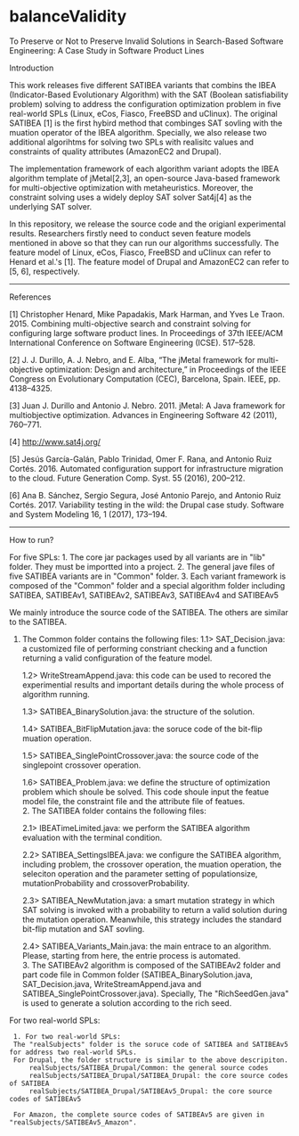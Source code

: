 # balanceValidity
To Preserve or Not to Preserve Invalid Solutions in Search-Based Software Engineering: A Case Study in Software Product Lines

Introduction

This work releases five different SATIBEA variants that combins the IBEA (Indicator-Based Evolutionary Algorithm)
with the SAT (Boolean satisfiability problem) solving to address the configuration optimization problem 
in five real-world SPLs (Linux, eCos, Fiasco, FreeBSD and uClinux). 
The original SATIBEA [1] is the first hybird method that combinges SAT sovling with the muation operator of the IBEA algorithm.
Specially, we also release two additional algorihtms for solving two SPLs
with realisitc values and constraints of quality attributes (AmazonEC2 and Drupal).

The implementation framework of each algorithm variant adopts the IBEA algorithm template
of jMetal[2,3], an open-source Java-based framework for multi-objective optimization with metaheuristics.
Moreover, the constraint solving uses a widely deploy SAT solver Sat4j[4] as the underlying SAT solver.

In this repository, we release the source code and the origianl experimental results. 
Researchers firstly need to conduct seven feature models mentioned in above so that they can run our algorithms successfully. 
The feature model of Linux, eCos, Fiasco, FreeBSD and uClinux can refer to Henard et al.'s [1].
The feature model of Drupal and AmazonEC2 can refer to [5, 6], respectively.

---------------------------------------------------------------------------------------------------------------
References

[1] Christopher Henard, Mike Papadakis, Mark Harman, and Yves Le Traon. 2015. Combining multi-objective search and constraint solving for configuring large software product lines. In Proceedings of 37th IEEE/ACM International Conference on Software Engineering (ICSE). 517–528.

[2] J. J. Durillo, A. J. Nebro, and E. Alba, “The jMetal framework for multi-objective optimization: Design and architecture,” in Proceedings of the IEEE Congress on Evolutionary Computation (CEC), Barcelona, Spain. IEEE, pp. 4138–4325.

[3] Juan J. Durillo and Antonio J. Nebro. 2011. jMetal: A Java framework for multiobjective optimization. Advances in Engineering Software 42 (2011), 760–771.

[4] http://www.sat4j.org/

[5] Jesús García-Galán, Pablo Trinidad, Omer F. Rana, and Antonio Ruiz Cortés. 2016. Automated configuration support for infrastructure migration to the cloud. Future Generation Comp. Syst. 55 (2016), 200–212.

[6] Ana B. Sánchez, Sergio Segura, José Antonio Parejo, and Antonio Ruiz Cortés. 2017. Variability testing in the wild: the Drupal case study. Software and System Modeling 16, 1 (2017), 173–194.

---------------------------------------------------------------------------------------------------------------


How to run?

For five SPLs:
        1. The core jar packages used by all variants are in "lib" folder. They must be importted into a project.
	2. The general jave files of five SATIBEA variants are in "Common" folder.
	3. Each variant framework is composed of the "Common" folder and a special algorithm folder including SATIBEA, SATIBEAv1, SATIBEAv2, SATIBEAv3, SATIBEAv4 and SATIBEAv5

We mainly introduce the source code of the SATIBEA. The others are similar to the SATIBEA.
   1. The Common folder contains the following files:
          1.1> SAT_Decision.java: a customized file of performing constriant checking and a function returning a valid configuration of the feature model.				
	  
	  1.2> WriteStreamAppend.java: this code can be used to recored the experimential results and 
                                  important details during the whole process of algorithm running.
	  
	  1.3> SATIBEA_BinarySolution.java: the structure of the solution.					
	  
	  1.4> SATIBEA_BitFlipMutation.java: the soruce code of the bit-flip muation operation.
	  
	  1.5> SATIBEA_SinglePointCrossover.java: the source code of the singlepoint crossover operation.
	  
	  1.6> SATIBEA_Problem.java: we define the structure of optimization problem which shoule be solved.
				This code shoule input the featue model file, the constraint file and the attribute file of featues.			
    2. The SATIBEA folder contains the following files:
    
	  2.1> IBEATimeLimited.java: we perform the SATIBEA algorithm evaluation with the terminal condition.
	  
	  2.2> SATIBEA_SettingsIBEA.java: we configure the SATIBEA algorithm, 
					including problem, the crossover operation, the muation operation, 
                                        the seleciton operation and the parameter setting of populationsize, 
                                        mutationProbability and crossoverProbability. 
					
	  2.3> SATIBEA_NewMutation.java: a smart mutation strategy 
					in which SAT solving is invoked with a probability to return a valid 
                                        solution during the mutation operation. Meanwhile, this strategy includes 
                                        the standard bit-flip mutation and SAT sovling.
	  
	  2.4> SATIBEA_Variants_Main.java: the main entrace to an algorithm. 
					Please, starting from here, the entrie process is automated.					
     3. The SATIBEAv2 algorithm is composed of the SATIBEAv2 folder and part code file in Common folder (SATIBEA_BinarySolution.java, SAT_Decision.java, WriteStreamAppend.java and SATIBEA_SinglePointCrossover.java). Specially, The "RichSeedGen.java" is used to generate a solution according to the rich seed.


For two real-world SPLs:

     1. For two real-world SPLs:
	 The "realSubjects" folder is the soruce code of SATIBEA and SATIBEAv5 for address two real-world SPLs.
	 For Drupal, the folder structure is similar to the above descripiton.
		 realSubjects/SATIBEA_Drupal/Common: the general source codes
		 realSubjects/SATIBEA_Drupal/SATIBEA_Drupal: the core source codes of SATIBEA
		 realSubjects/SATIBEA_Drupal/SATIBEAv5_Drupal: the core source codes of SATIBEAv5

	 For Amazon, the complete source codes of SATIBEAv5 are given in "realSubjects/SATIBEAv5_Amazon".
